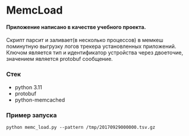 # MemcLoad

#### Приложение написано в качестве учебного проекта.
Скрипт парсит и заливает(в несколько процессов) в мемкеш поминутную выгрузку логов трекера установленных приложений. Ключом является тип и идентификатор устройства через двоеточие, значением является protobuf сообщение.

### Стек
- python 3.11
- protobuf
- python-memcached


### Пример запуска

``` python memc_load.py --pattern /tmp/20170929000000.tsv.gz ```
